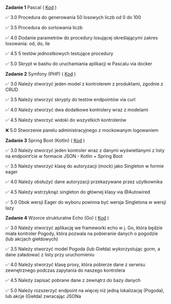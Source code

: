 **Zadanie 1** Pascal ( [Kod](./task_1) )

:white_check_mark: 3.0 Procedura do generowania 50 losowych liczb od 0 do 100

:white_check_mark: 3.5 Procedura do sortowania liczb

:white_check_mark: 4.0 Dodanie parametrów do procedury losującej określającymi zakres
losowania: od, do, ile

:white_check_mark: 4.5 5 testów jednostkowych testujące procedury

:white_check_mark: 5.0 Skrypt w bashu do uruchamiania aplikacji w Pascalu via docker


**Zadanie 2**  Symfony (PHP) ( [Kod](./task_2) )

:white_check_mark: 3.0 Należy stworzyć jeden model z kontrolerem z produktami, zgodnie z
CRUD

:white_check_mark: 3.5 Należy stworzyć skrypty do testów endpointów via curl

:white_check_mark: 4.0 Należy stworzyć dwa dodatkowe kontrolery wraz z modelami

:white_check_mark: 4.5 Należy stworzyć widoki do wszystkich kontrolerów

:x: 5.0 Stworzenie panelu administracyjnego z mockowanym logowaniem

**Zadanie 3**  Spring Boot (Kotlin) ( [Kod](./task_3) )

:white_check_mark: 3.0 Należy stworzyć jeden kontroler wraz z danymi wyświetlanymi z
listy na endpoint’cie w formacie JSON - Kotlin + Spring Boot

:white_check_mark: 3.5 Należy stworzyć klasę do autoryzacji (mock) jako Singleton w
formie eager

:white_check_mark: 4.0 Należy obsłużyć dane autoryzacji przekazywane przez użytkownika

:white_check_mark: 4.5 Należy wstrzyknąć singleton do głównej klasy via @Autowired

:white_check_mark: 5.0 Obok wersji Eager do wyboru powinna być wersja Singletona w wersji
lazy

**Zadanie 4**  Wzorce strukturalne Echo (Go) ( [Kod](./task_4) )

:white_check_mark: 3.0 Należy stworzyć aplikację we frameworki echo w j. Go, która będzie
miała kontroler Pogody, która pozwala na pobieranie danych o pogodzie
(lub akcjach giełdowych)

:white_check_mark: 3.5 Należy stworzyć model Pogoda (lub Giełda) wykorzystując gorm, a
dane załadować z listy przy uruchomieniu

:white_check_mark: 4.0 Należy stworzyć klasę proxy, która pobierze dane z serwisu
zewnętrznego podczas zapytania do naszego kontrolera

:white_check_mark: 4.5 Należy zapisać pobrane dane z zewnątrz do bazy danych

:white_check_mark: 5.0 Należy rozszerzyć endpoint na więcej niż jedną lokalizację
(Pogoda), lub akcje (Giełda) zwracając JSONa
